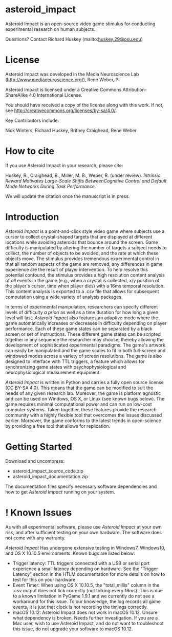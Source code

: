 # asteroid_impact
Asteroid Impact is an open-source video game stimulus for conducting experimental research on human subjects.

Questions? Contact Richard Huskey (mailto:huskey.29@osu.edu)

<h1>License</h1>

Asteroid Impact was developed in the Media Neuroscience Lab (http://www.medianeuroscience.org/), Rene Weber, PI

Asteroid Impact is licensed under a Creative Commons Attribution-ShareAlike 4.0 International License.

You should have received a copy of the license along with this work. If not, see http://creativecommons.org/licenses/by-sa/4.0/.

Key Contributors include:

Nick Winters, Richard Huskey, Britney Craighead, Rene Weber

<h1>How to cite</h1>

If you use Asteroid Impact in your research, please cite:

Huskey, R., Craighead, B., Miller, M. B., Weber, R. (under review). <em>Intrinsic Reward Motivates Large-Scale Shifts BetweenCognitive Control and Default Mode Networks During Task Performance.</em>

We will update the citation once the manuscript is in press.

<h1>Introduction</h1>

<em>Asteroid Impact</em> is a point-and-click style video game where subjects use a cursor to collect crystal-shaped targets that are displayed at different locations while avoiding asteroids that bounce around the screen. Game difficulty is manipulated by altering the number of targets a subject needs to collect, the number of objects to be avoided, and the rate at which these objects move. The stimulus provides tremendous experimental control in that all random aspects of the game are removed; any differences in game experience are the result of player intervention. To help resolve this potential confound, the stimulus provides a high resolution content analysis of <em>all</em> events in the game (e.g., when a crystal is collected, x/y position of the player's cursor, time when player dies) with a 16ms temporal resolution. This content analysis is exported to a .csv file that allows for subsequent computation using a wide variety of analysis packages.

In terms of experimental manipulation, researchers can specify different levels of difficulty <em>a priori</em> as well as a time duration for how long a given level will last. <em>Asteroid Impact</em> also features an adaptive mode where the game automatically increases or decreases in difficulty depending on player performance. Each of these game states can be separated by a black screen or set of instructions. These different game states can be scripted together in any sequence the researcher may choose, thereby allowing the development of sophisticated experimental paradigms. The game's artwork can easily be manipulated and the game scales to fit in both full-screen and windowed modes across a variety of screen resolutions. The game is also designed to interface with TTL triggers, a feature which allows for synchronizing game states with psychophysiological and neurophysiological measurement equipment.

<em>Asteroid Impact</em> is written in Python and carries a fully open source license (CC BY-SA 4.0). This means that the game can be modified to suit the  needs of any given research lab. Moreover, the game is platform agnostic and can be used on Windows, OS X, or Linux (see known bugs below). The game requires minimal computational power and can run on low-cost computer systems. Taken together, these features provide the research community with a highly flexible tool that overcomes the issues discussed earlier. Moreover, the game conforms to the latest trends in open-science by providing a free tool that allows for replication.

<h1>Getting Started</h1>

Download and uncompress:
<ul>
<li>asteroid_impact_source_code.zip</li>
<li>asteroid_impact_documentation.zip</li>
</ul>

The documentation files specify necessary software dependencies and how to get <em>Asteroid Impact</em> running on your system.

<h1>! Known Issues</h1>

As with all experimental software, please use <em>Asteroid Impact</em> at your own risk, and after sufficient testing on your own hardware. The software does not come with any warranty. 

<em>Asteroid Impact</em> Has undergone extensive testing in Windows7, Windows10, and OS X 10.10.5 environments. Known bugs are listed below:
<ul>
<li>Trigger latency: TTL triggers connected with a USB or serial port experience a small latency depending on hardware. See the "Trigger Latency" section in the HTLM documentation for more details on how to test for this on your hardware.</li>
<li>Event Timer: When using OS X 10.10.5, the "total_millis" column in the .csv output does not tick correctly (not ticking every 16ms). This is due to a known limitation in PyGame 1.9.1 and we currently do not see a workaround for this issue. To our knowledge, the log records all game events, it is just that clock is not recording the timings correctly.</li>
<li>macOS 10.12: Asteroid Impact does not work in macOS 10.12. Unsure what dependency is broken. Needs further investigation. If you are a Mac user, wish to use Asteroid Impact, and do not want to troubleshoot this issue, do not upgrade your software to macOS 10.12.</li>
</ul>
